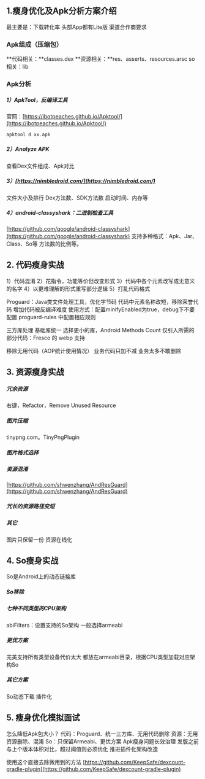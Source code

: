 ## 1.瘦身优化及Apk分析方案介绍

最主要是：下载转化率
头部App都有Lite版
渠道合作商要求

### Apk组成（压缩包）
**代码相关：**classes.dex
**资源相关：**res、asserts、resources.arsc
so相关：lib

### Apk分析

##### 1）ApkTool，反编译工具

官网：[https://ibotpeaches.github.io/Apktool/](https://ibotpeaches.github.io/Apktool/)

```adb
apktool d xx.apk
```

##### 2）Analyze APK

查看Dex文件组成、Apk对比

##### 3）[https://nimbledroid.com/](https://nimbledroid.com/)

文件大小及排行
Dex方法数、SDK方法数
启动时间、内存等

##### 4）android-classyshark：二进制检查工具

[https://github.com/google/android-classyshark](https://github.com/google/android-classyshark)
支持多种格式：Apk、Jar、Class、So等
方法数的比例等。



## 2. 代码瘦身实战
1）代码混淆
2）花指令，功能等价但改变形式
3）代码中各个元素改写成无意义的名字
4）以更难理解的形式重写部分逻辑
5）打乱代码格式

Proguard：Java类文件处理工具，优化字节码
代码中元素名称改短，移除荣誉代码
增加代码被反编译难度
使用方式：配置minifyEnabled为true，debug下不要配置
proguard-rules 中配置相应规则

三方库处理
基础库统一
选择更小的库，Android Methods Count
仅引入所需的部分代码：Fresco 的 webp 支持

移除无用代码（AOP统计使用情况）
业务代码只加不减
业务太多不敢删除



## 3. 资源瘦身实战

##### **冗余资源**

右键，Refactor，Remove Unused Resource

##### **图片压缩** 

tinypng.com。TinyPngPlugin

##### **图片格式选择**

##### **资源混淆**

[https://github.com/shwenzhang/AndResGuard](https://github.com/shwenzhang/AndResGuard)

##### **冗长的资源路径变短**

##### **其它**

图片只保留一份
资源在线化

## 4. So瘦身实战

So是Android上的动态链接库

##### **So移除**

##### **七种不同类型的CPU架构**

abiFilters：设置支持的So架构
一般选择armeabi

##### **更优方案**

完美支持所有类型设备代价太大
都放在armeabi目录，根据CPU类型加载对应架构So

##### **其它方案**

So动态下载
插件化

## 5. 瘦身优化模拟面试
怎么降低Apk包大小？
代码：Proguard、统一三方库、无用代码删除
资源：无用资源删除、混淆
So：只保留Armeabi、更优方案
Apk瘦身问题长效治理
发版之前与上个版本体积对比，超过阈值则必须优化
推进插件化架构改造

使用这个直接去除微用到的方法 [https://github.com/KeepSafe/dexcount-gradle-plugin](https://github.com/KeepSafe/dexcount-gradle-plugin)